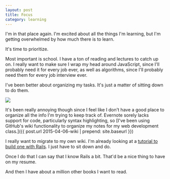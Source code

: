 ```yaml
---
layout: post
title: Focus
category: learning
---
```


I'm in that place again. I'm excited about all the things I'm learning, but I'm getting overwhelmed by how much there is to learn.

It's time to prioritize.

Most important is school. I have a ton of reading and lectures to catch up on. I really want to make sure I wrap my head around JavaScript, since I'll probably need it for every job ever, as well as algorithms, since I'll probably need them for every job interview ever.

I've been better about organizing my tasks. It's just a matter of sitting down to do them.

<img class="" src="{{ site.url }}/assets/files/wk4tasks.png"/>

It's been really annoying though since I feel like I don't have a good place to organize all the info I'm trying to keep track of. Evernote sorely lacks support for code, particularly syntax highlighting, so [I've been using GitHub's wiki functionality to organize my notes for my web development class.]({{ post.url 2015-04-06-wiki | prepend: site.baseurl }}) 

I really want to migrate to my own wiki. I'm already looking at a [tutorial to build one with Rails](http://www.devx.com/webdev/Article/34200?trk=DXRSS_LATEST). I just have to sit down and do.

Once I do that I can say that I know Rails a bit. That'd be a nice thing to have on my resume.

And then I have about a million other books I want to read.